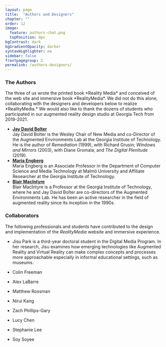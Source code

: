 ```yaml
---
layout: page
title:  "Authors and Designers"
chapter: ""
order: 12
image:
  feature: authors-chat.png
  topPosition: 0px
bgContrast: dark
bgGradientOpacity: darker
syntaxHighlighter: no
sidebar: false
frontpagegroup: 2
permalink: /authors-designers/
---
```

<h3>The Authors</h3>
The three of us wrote the printed book *Reality Media* and conceived of the web site and immersive book *RealityMedia*. We did not do this alone, collaborating with the designers and developers below to realize *RealityMedia.*  We would also like to thank the dozens of students who participated in our augmented reality design studio at Georgia Tech from 2019-2021.

<div class="blockGroup">
    <ul class="blockGroup-list">
        <li class="block w33">
          <div class="postArticle-wrapper flexible">
            <article class="postArticle postArticle--short">
                <a href="https://jdbolter.net" target="_blank">
                  <div class="postArticle-image desaturate" style="background-image: url({{ site.baseurl_book_img }}ch-authors/jay.jpg);">
                  </div>
                </a>
              <a class="postArticle-title" href="https://jdbolter.net" target="_blank"><b>Jay David Bolter</b></a>
            </article>
            <div class="block-postDetails">Jay David Bolter is the Wesley Chair of New Media and co-Director of the Augmented Environments Lab at the Georgia Institute of Technology.  He is the author of <i>Remediation</i> (1999), with Richard Grusin; <i>Windows and Mirrors</i> (2003), with Diane Gromala; and <i>The Digital Plenitude</i> (2019).</div>
          </div>
        </li>
        <li class="block w33">
          <div class="postArticle-wrapper flexible">
            <article class="postArticle postArticle--short">
                <a href="https://mau.se/en/persons/maria.engberg" target="_blank">
                  <div class="postArticle-image desaturate" style="background-image: url({{ site.baseurl_book_img }}ch-authors/maria.jpg);">
                  </div>
                </a>
              <a class="postArticle-title" href="https://mau.se/en/persons/maria.engberg" target="_blank"><b>Maria Engberg</b></a>
            </article>
            <div class="block-postDetails">Maria Engberg is an Associate Professor in the Department of Computer Science and Media Technology at Malmö University and Affiliate Researcher at the Georgia Institute of Technology.</div>
          </div>
        </li>
        <li class="block w33">
          <div class="postArticle-wrapper flexible">
            <article class="postArticle postArticle--short">
                <a href="https://blairmacintyre.me/" target="_blank">
                  <div class="postArticle-image desaturate" style="background-image: url({{ site.baseurl_book_img }}ch-authors/blair_macintyre.png);">
                  </div>
                </a>
              <a class="postArticle-title" href="https://blairmacintyre.me/" target="_blank"><b>Blair MacIntyre</b></a>
            </article>
            <div class="block-postDetails">Blair MacIntyre is a Professor at the Georgia Institute of Technology, where he and Jay David Bolter are co-directors of the Augmented Environments Lab. He has been an active researcher in the field of augmented reality since its inception in the 1990s. </div>
          </div>
        </li>
    </ul>

</div>

### Collaborators

The following professionals and students have contributed to the design and implementation of the *RealityMedia* website and immersive experience.

<div class="img img--16xLeading" style="background-image: url({{ site.baseurl_book_img }}ch-authors/jisu.png);"></div>

* Jisu Park is a third-year doctoral student in the Digital Media Program. In her research, Jisu examines how emerging technologies like Augmented Reality and Virtual Reality can make complex concepts and processes more approachable especially in informal educational settings, such as museums. 

* Colin Freeman
* Alex LaBarre
* Matthew Rossman
* Nirui Kang
* Zach Phillips-Gary

<div class="img img--16xLeading" style="background-image: url({{ site.baseurl_book_img }}ch-authors/lucy.png);"></div>

* Lucy Chen

<div class="img img--16xLeading" style="background-image: url({{ site.baseurl_book_img }}ch-authors/stephanie.png);"></div>

* Stephanie Lee

<div class="img img--16xLeading" style="background-image: url({{ site.baseurl_book_img }}ch-authors/soy.png);"></div>

* Soy Soyee




